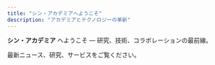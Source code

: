 ```yaml
---
title: "シン・アカデミアへようこそ"
description: "アカデミアとテクノロジーの革新"
---
```


**シン・アカデミア** へようこそ — 研究、技術、コラボレーションの最前線。

最新ニュース、研究、サービスをご覧ください。
